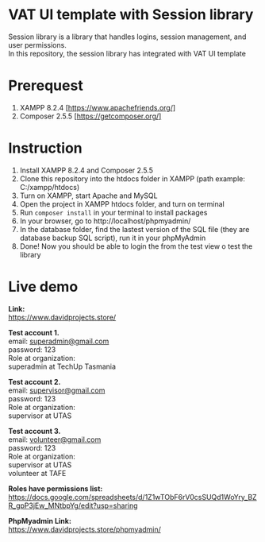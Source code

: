 # VAT UI template with Session library
Session library is a library that handles logins, session management, and user permissions.<br>
In this repository, the session library has integrated with VAT UI template

# Prerequest
1. XAMPP 8.2.4 [https://www.apachefriends.org/]
2. Composer 2.5.5 [https://getcomposer.org/]

# Instruction
1. Install XAMPP 8.2.4 and Composer 2.5.5
2. Clone this repository into the htdocs folder in XAMPP (path example: C:/xampp/htdocs)
3. Turn on XAMPP, start Apache and MySQL
4. Open the project in XAMPP htdocs folder, and turn on terminal
5. Run ``composer install`` in your terminal to install packages
6. In your browser, go to http://localhost/phpmyadmin/
7. In the database folder, find the lastest version of the SQL file (they are database backup SQL script), run it in your phpMyAdmin
8. Done! Now you should be able to login the from the test view o test the library

# Live demo
<b>Link:</b><br>
https://www.davidprojects.store/<br>

<b>Test account 1.</b><br>
email: superadmin@gmail.com<br>
password: 123<br>
Role at organization: <br>
superadmin at TechUp Tasmania<be>

<b>Test account 2.</b><br>
email: supervisor@gmail.com<br>
password: 123<br>
Role at organization: <br>
supervisor at UTAS<br>

<b>Test account 3.</b><br>
email: volunteer@gmail.com<br>
password: 123<br>
Role at organization: <br>
supervisor at UTAS<br>
volunteer at TAFE<br>

<b>Roles have permissions list:</b><br>
https://docs.google.com/spreadsheets/d/1Z1wTObF6rV0csSUQd1WoYry_BZR_gpP3jEw_MNtbpYg/edit?usp=sharing

<b>PhpMyadmin Link:</b>
<br>https://www.davidprojects.store/phpmyadmin/
